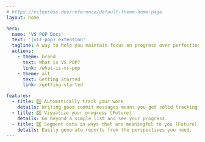 ```yaml
---
# https://vitepress.dev/reference/default-theme-home-page
layout: home

hero:
  name: 'VS POP Docs'
  text: '(viz-pop) extension'
  tagline: A way to help you maintain focus on progress over perfection.
  actions:
    - theme: brand
      text: What is VS POP?
      link: /what-is-vs-pop
    - theme: alt
      text: Getting Started
      link: /getting-started

features:
  - title: 1️⃣ Automatically track your work
    details: Writing good commit messages means you get solid tracking on the work you've done.
  - title: 2️⃣ Visualize your progress (Future)
    details: Go beyond a simple list and see your progress.
  - title: 3️⃣ Segment data in ways that are meaningful to you (Future)
    details: Easily generate reports from the perspectives you need.
---
```

